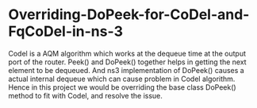# Overriding-DoPeek-for-CoDel-and-FqCoDel-in-ns-3
Codel is a AQM algorithm which works at the dequeue time at the output port of the router. Peek() and DoPeek() together helps in getting the next element to be dequeued. And ns3 implementation of DoPeek() causes a actual internal dequeue which can cause problem in Codel algorithm. Hence in this project we would be overriding the base class DoPeek() method to fit with Codel, and resolve the issue.  
